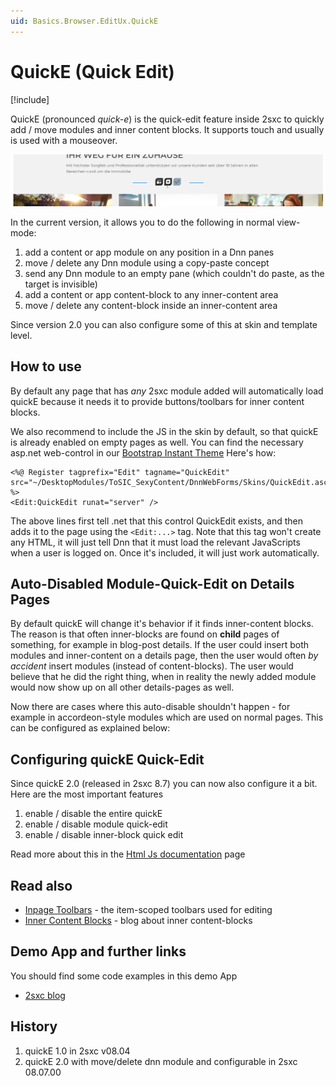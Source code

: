 ```yaml
---
uid: Basics.Browser.EditUx.QuickE
---
```

# QuickE (Quick Edit)

[!include[](~/pages/basics/stack/_shared-float-summary.md)]
<style>.context-box-summary .browser-edit { visibility: visible; }</style>

QuickE (pronounced _quick-e_) is the quick-edit feature inside 2sxc to quickly add / move modules and inner content blocks. It supports touch and usually is used with a mouseover.

![Example showing quickE](./assets/example-quicke.png)

In the current version, it allows you to do the following in normal view-mode:

1. add a content or app module on any position in a Dnn panes
1. move / delete any Dnn module using a copy-paste concept
1. send any Dnn module to an empty pane (which couldn't do paste, as the target is invisible)
1. add a content or app content-block to any inner-content area
1. move / delete any content-block inside an inner-content area

Since version 2.0 you can also configure some of this at skin and template level. 

## How to use
By default any page that has _any_ 2sxc module added will automatically load quickE because it needs it to provide buttons/toolbars for inner content blocks.

We also recommend to include the JS in the skin by default, so that quickE is already enabled on empty pages as well. You can find the necessary asp.net web-control in our [Bootstrap Instant Theme](https://github.com/2sic/dnn-theme-bootstrap4-instant/blob/master/controls/2sxc-quickedit.ascx) Here's how:

```ascx
<%@ Register tagprefix="Edit" tagname="QuickEdit" src="~/DesktopModules/ToSIC_SexyContent/DnnWebForms/Skins/QuickEdit.ascx" %>
<Edit:QuickEdit runat="server" />
```

The above lines first tell .net that this control QuickEdit exists, and then adds it to the page using the `<Edit:...>` tag. Note that this tag won't create any HTML, it will just tell Dnn that it must load the relevant JavaScripts when a user is logged on.
Once it's included, it will just work automatically.

## Auto-Disabled Module-Quick-Edit on Details Pages
By default quickE will change it's behavior if it finds inner-content blocks. The reason is that often inner-blocks are found on **child** pages of something, for example in blog-post details. If the user could insert both modules and inner-content on a details page, then the user would often _by accident_ insert modules (instead of content-blocks). The user would believe that he did the right thing, when in reality the newly added module would now show up on all other details-pages as well. 

Now there are cases where this auto-disable shouldn't happen - for example in accordeon-style modules which are used on normal pages. This can be configured as explained below:

## Configuring quickE Quick-Edit
Since quickE 2.0 (released in 2sxc 8.7) you can now also configure it a bit. Here are the most important features

1. enable / disable the entire quickE
1. enable / disable module quick-edit
1. enable / disable inner-block quick edit

Read more about this in the [Html Js documentation](xref:JsCode.QuickE.Index) page


## Read also
* [Inpage Toolbars](xref:Basics.Browser.EditUx.Toolbars.Index) - the item-scoped toolbars used for editing
* [Inner Content Blocks](http://2sxc.org/en/blog/post/designing-articles-with-inner-content-blocks-new-in-8-4-like-modules-inside-modules) - blog about inner content-blocks

## Demo App and further links
You should find some code examples in this demo App
* [2sxc blog](xref:App.Blog)

## History
1. quickE 1.0 in 2sxc v08.04
2. quickE 2.0 with move/delete dnn module and configurable in 2sxc 08.07.00
